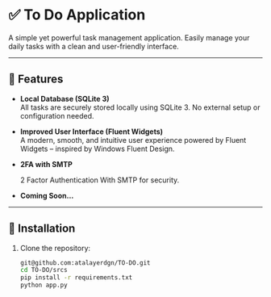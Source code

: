 # ✅ To Do Application

A simple yet powerful task management application. Easily manage your daily tasks with a clean and user-friendly interface.

---

## 🚀 Features

- **Local Database (SQLite 3)**  
  All tasks are securely stored locally using SQLite 3. No external setup or configuration needed.

- **Improved User Interface (Fluent Widgets)**  
  A modern, smooth, and intuitive user experience powered by Fluent Widgets – inspired by Windows Fluent Design.
  
- **2FA with SMTP**

  2 Factor Authentication With SMTP for security.

- **Coming Soon...**

---

## 🔧 Installation

1. Clone the repository:
   ```bash
   git@github.com:atalayerdgn/TO-DO.git
   cd TO-DO/srcs
   pip install -r requirements.txt
   python app.py
